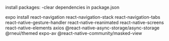 install packages:
-clear dependencies in package.json


expo install react-navigation react-navigation-stack react-navigation-tabs react-native-gesture-handler react-native-reanimated react-native-screens react-native-elements axios @react-native-async-storage/async-storage @rneui/themed expo-av @react-native-community/masked-view

<!-- npx expo install react-native-gesture-handler@~2.5.0 react-native-reanimated@~2.9.1 react-native-screens@~3.15.0 -->



